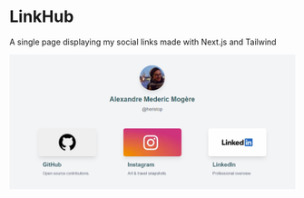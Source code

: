 # LinkHub

A single page displaying my social links made with Next.js and Tailwind

![Preview](/docs/preview.png)

